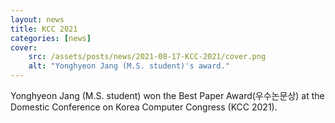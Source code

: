 ```yaml
---
layout: news
title: KCC 2021
categories: [news]
cover:
    src: /assets/posts/news/2021-08-17-KCC-2021/cover.png
    alt: "Yonghyeon Jang (M.S. student)'s award."
---
```


Yonghyeon Jang (M.S. student) won the Best Paper Award(우수논문상) at the Domestic Conference on Korea Computer Congress (KCC 2021).
